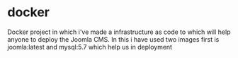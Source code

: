 # docker
Docker project in which i've made a infrastructure as code to which will help anyone to deploy the Joomla CMS.
In this i have used two images first is joomla:latest and mysql:5.7 which help us in deployment

